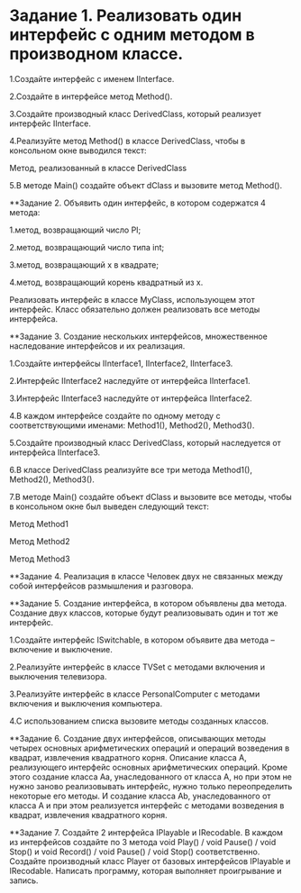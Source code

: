 # Задание 1. Реализовать один интерфейс с одним методом в производном классе.

1.Создайте интерфейс с именем IInterface.

2.Создайте в интерфейсе метод Method().

3.Создайте производный класс DerivedClass, который реализует интерфейс IInterface.

4.Реализуйте метод Method() в классе DerivedClass, чтобы в консольном окне выводился текст:

Метод, реализованный в классе DerivedClass

5.В методе Main() создайте объект dClass и вызовите метод Method().

**Задание 2. Объявить один интерфейс, в котором содержатся 4 метода:

1.метод, возвращающий число PI;

2.метод, возвращающий число типа int;

3.метод, возвращающий x в квадрате;

4.метод, возвращающий корень квадратный из x.

Реализовать интерфейс в классе MyClass, использующем этот интерфейс. Класс обязательно должен реализовать все методы интерфейса.

**Задание 3. Создание нескольких интерфейсов, множественное наследование интерфейсов и их реализация.

1.Создайте интерфейсы IInterface1, IInterface2, IInterface3.

2.Интерфейс IInterface2 наследуйте от интерфейса IInterface1.

3.Интерфейс IInterface3 наследуйте от интерфейса IInterface2.

4.В каждом интерфейсе создайте по одному методу с соответствующими именами: Method1(), Method2(), Method3().

5.Создайте производный класс DerivedClass, который наследуется от интерфейса IInterface3.

6.В классе DerivedClass реализуйте все три метода Method1(), Method2(), Method3().

7.В методе Main() создайте объект dClass и вызовите все методы, чтобы в консольном окне был выведен следующий текст:

Метод Method1

Метод Method2

Метод Method3

**Задание 4. Реализация в классе Человек двух не связанных между собой интерфейсов размышления и разговора.





**Задание 5. Создание интерфейса, в котором объявлены два метода. Создание двух классов, которые будут реализовывать один и тот же интерфейс.

1.Создайте интерфейс ISwitchable, в котором объявите два метода – включение и выключение.

2.Реализуйте интерфейс в классе TVSet с методами включения и выключения телевизора.

3.Реализуйте интерфейс в классе PersonalComputer с методами включения и выключения компьютера.

4.С использованием списка вызовите методы созданных классов.

**Задание 6. Создание двух интерфейсов, описывающих методы четырех основных арифметических операций и операций возведения в квадрат, извлечения квадратного корня. Описание класса А, реализующего интерфейс основных арифметических операций. Кроме этого создание класса Аа, унаследованного от класса А, но при этом не нужно заново реализовывать интерфейс, нужно только переопределить некоторые его методы.  И создание класса Ab, унаследованного от класса А и при этом реализуется интерфейс с методами возведения в квадрат, извлечения квадратного корня.



**Задание 7. Создайте 2 интерфейса IPlayable и IRecodable. В каждом из интерфейсов создайте по 3 метода void Play() / void Pause() / void Stop() и void Record() / void Pause() / void Stop() соответственно. Создайте производный класс Player от базовых интерфейсов IPlayable и IRecodable. Написать программу, которая выполняет проигрывание и запись.

